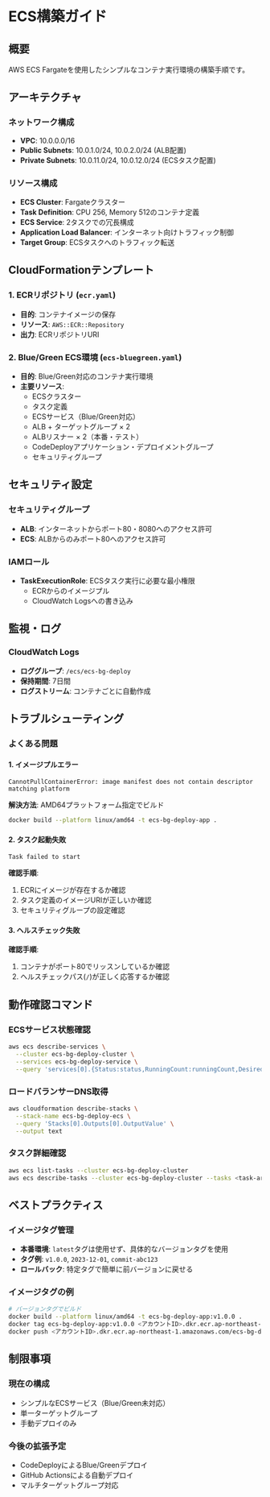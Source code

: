 # ECS構築ガイド

## 概要
AWS ECS Fargateを使用したシンプルなコンテナ実行環境の構築手順です。

## アーキテクチャ

### ネットワーク構成
- **VPC**: 10.0.0.0/16
- **Public Subnets**: 10.0.1.0/24, 10.0.2.0/24 (ALB配置)
- **Private Subnets**: 10.0.11.0/24, 10.0.12.0/24 (ECSタスク配置)

### リソース構成
- **ECS Cluster**: Fargateクラスター
- **Task Definition**: CPU 256, Memory 512のコンテナ定義
- **ECS Service**: 2タスクでの冗長構成
- **Application Load Balancer**: インターネット向けトラフィック制御
- **Target Group**: ECSタスクへのトラフィック転送

## CloudFormationテンプレート

### 1. ECRリポジトリ (`ecr.yaml`)
- **目的**: コンテナイメージの保存
- **リソース**: `AWS::ECR::Repository`
- **出力**: ECRリポジトリURI

### 2. Blue/Green ECS環境 (`ecs-bluegreen.yaml`)
- **目的**: Blue/Green対応のコンテナ実行環境
- **主要リソース**:
  - ECSクラスター
  - タスク定義
  - ECSサービス（Blue/Green対応）
  - ALB + ターゲットグループ × 2
  - ALBリスナー × 2（本番・テスト）
  - CodeDeployアプリケーション・デプロイメントグループ
  - セキュリティグループ

## セキュリティ設定

### セキュリティグループ
- **ALB**: インターネットからポート80・8080へのアクセス許可
- **ECS**: ALBからのみポート80へのアクセス許可

### IAMロール
- **TaskExecutionRole**: ECSタスク実行に必要な最小権限
  - ECRからのイメージプル
  - CloudWatch Logsへの書き込み

## 監視・ログ

### CloudWatch Logs
- **ロググループ**: `/ecs/ecs-bg-deploy`
- **保持期間**: 7日間
- **ログストリーム**: コンテナごとに自動作成

## トラブルシューティング

### よくある問題

#### 1. イメージプルエラー
```
CannotPullContainerError: image manifest does not contain descriptor matching platform
```
**解決方法**: AMD64プラットフォーム指定でビルド
```bash
docker build --platform linux/amd64 -t ecs-bg-deploy-app .
```

#### 2. タスク起動失敗
```
Task failed to start
```
**確認手順**:
1. ECRにイメージが存在するか確認
2. タスク定義のイメージURIが正しいか確認
3. セキュリティグループの設定確認

#### 3. ヘルスチェック失敗
**確認手順**:
1. コンテナがポート80でリッスンしているか確認
2. ヘルスチェックパス(`/`)が正しく応答するか確認

## 動作確認コマンド

### ECSサービス状態確認
```bash
aws ecs describe-services \
  --cluster ecs-bg-deploy-cluster \
  --services ecs-bg-deploy-service \
  --query 'services[0].{Status:status,RunningCount:runningCount,DesiredCount:desiredCount}'
```

### ロードバランサーDNS取得
```bash
aws cloudformation describe-stacks \
  --stack-name ecs-bg-deploy-ecs \
  --query 'Stacks[0].Outputs[0].OutputValue' \
  --output text
```

### タスク詳細確認
```bash
aws ecs list-tasks --cluster ecs-bg-deploy-cluster
aws ecs describe-tasks --cluster ecs-bg-deploy-cluster --tasks <task-arn>
```

## ベストプラクティス

### イメージタグ管理
- **本番環境**: `latest`タグは使用せず、具体的なバージョンタグを使用
- **タグ例**: `v1.0.0`, `2023-12-01`, `commit-abc123`
- **ロールバック**: 特定タグで簡単に前バージョンに戻せる

### イメージタグの例
```bash
# バージョンタグでビルド
docker build --platform linux/amd64 -t ecs-bg-deploy-app:v1.0.0 .
docker tag ecs-bg-deploy-app:v1.0.0 <アカウントID>.dkr.ecr.ap-northeast-1.amazonaws.com/ecs-bg-deploy-app:v1.0.0
docker push <アカウントID>.dkr.ecr.ap-northeast-1.amazonaws.com/ecs-bg-deploy-app:v1.0.0
```

## 制限事項

### 現在の構成
- シンプルなECSサービス（Blue/Green未対応）
- 単一ターゲットグループ
- 手動デプロイのみ

### 今後の拡張予定
- CodeDeployによるBlue/Greenデプロイ
- GitHub Actionsによる自動デプロイ
- マルチターゲットグループ対応